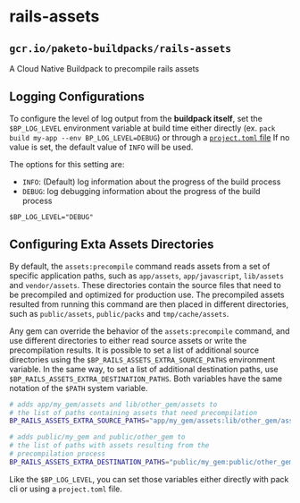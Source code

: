 # rails-assets

## `gcr.io/paketo-buildpacks/rails-assets`

A Cloud Native Buildpack to precompile rails assets

## Logging Configurations

To configure the level of log output from the **buildpack itself**, set the
`$BP_LOG_LEVEL` environment variable at build time either directly (ex. `pack
build my-app --env BP_LOG_LEVEL=DEBUG`) or through a [`project.toml`
file](https://github.com/buildpacks/spec/blob/main/extensions/project-descriptor.md)
If no value is set, the default value of `INFO` will be used.

The options for this setting are:
- `INFO`: (Default) log information about the progress of the build process
- `DEBUG`: log debugging information about the progress of the build process

```shell
$BP_LOG_LEVEL="DEBUG"
```

## Configuring Exta Assets Directories

By default, the `assets:precompile` command reads assets from a set of specific application paths, such as
`app/assets`, `app/javascript`, `lib/assets` and `vendor/assets`. These directories contain the
source files that need to be precompiled and optimized for production use. The precompiled assets
resulted from running this command are then placed in different directories, such
as `public/assets`, `public/packs` and `tmp/cache/assets`.

Any gem can override the behavior of the `assets:precompile` command, and use different directories
to either read source assets or write the precompilation results. It is possible to set a list of
additional source directories using the `$BP_RAILS_ASSETS_EXTRA_SOURCE_PATHS` environment variable.
In the same way, to set a list of additional destination paths, use `$BP_RAILS_ASSETS_EXTRA_DESTINATION_PATHS`.
Both variables have the same notation of the `$PATH` system variable.

```bash
# adds app/my_gem/assets and lib/other_gem/assets to
# the list of paths containing assets that need precompilation
BP_RAILS_ASSETS_EXTRA_SOURCE_PATHS="app/my_gem/assets:lib/other_gem/assets"

# adds public/my_gem and public/other_gem to
# the list of paths with assets resulting from the
# precompilation process
BP_RAILS_ASSETS_EXTRA_DESTINATION_PATHS="public/my_gem:public/other_gem"
```

Like the `$BP_LOG_LEVEL`, you can set those variables either directly with pack cli or using a `project.toml` file.

